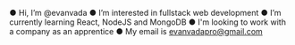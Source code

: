 ● Hi, I’m @evanvada
● I’m interested in fullstack web development
● I’m currently learning React, NodeJS and MongoDB
● I'm looking to work with a company as an apprentice
● My email is evanvadapro@gmail.com
